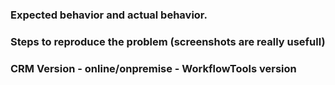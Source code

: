 ### Expected behavior and actual behavior.

### Steps to reproduce the problem (screenshots are really usefull)

### CRM Version - online/onpremise - WorkflowTools version


